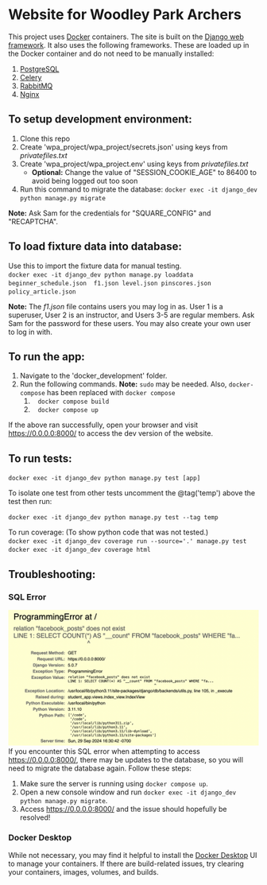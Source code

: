 # Website for Woodley Park Archers
This project uses [Docker](https://www.docker.com/) containers. The site is built on the [Django web framework](https://www.djangoproject.com/). It also uses the following frameworks. These are loaded up in the Docker container and do not need to be manually installed:

1. [PostgreSQL](https://www.postgresql.org/)
1. [Celery](https://docs.celeryq.dev/en/stable/)
1. [RabbitMQ](https://www.rabbitmq.com/)
1. [Nginx](https://github.com/nginx/nginx/)

## To setup development environment:
1. Clone this repo
1. Create 'wpa_project/wpa_project/secrets.json' using keys from *privatefiles.txt*
1. Create 'wpa_project/wpa_project.env' using keys from *privatefiles.txt*
    * **Optional:** Change the value of "SESSION_COOKIE_AGE" to 86400 to avoid being logged out too soon
1. Run this command to migrate the database: `docker exec -it django_dev python manage.py migrate`

**Note:** Ask Sam for the credentials for "SQUARE_CONFIG" and "RECAPTCHA".

## To load fixture data into database:
Use this to import the fixture data for manual testing.\
`docker exec -it django_dev python manage.py loaddata beginner_schedule.json 
f1.json level.json pinscores.json policy_article.json`

**Note:** The *f1.json* file contains users you may log in as. User 1 is a superuser, User 2 is an instructor, and Users 3-5 are regular members. Ask Sam for the password for these users. You may also create your own user to log in with.

## To run the app:
1. Navigate to the 'docker_development' folder.
1. Run the following commands. **Note:** `sudo` may be needed. Also, `docker-compose` has been replaced with `docker compose`
    1. &nbsp;&nbsp; `docker compose build`
    1. &nbsp;&nbsp; `docker compose up`

If the above ran successfully, open your browser and visit https://0.0.0.0:8000/ to access the dev version of the website.

## To run tests:
`docker exec -it django_dev python manage.py test [app]`

To isolate one test from other tests uncomment the @tag('temp') above the test then run: 

`docker exec -it django_dev python manage.py test --tag temp`

To run coverage: (To show python code that was not tested.)\
`docker exec -it django_dev coverage run --source='.' manage.py test` \
`docker exec -it django_dev coverage html`

## Troubleshooting:
### SQL Error
![Screenshot of SQL error page](/screenshots/troubleshoot_sql-error.png?raw=true "SQL Error Screenshot")
If you encounter this SQL error when attempting to access https://0.0.0.0:8000/, there may be updates to the database, so you will need to migrate the database again. Follow these steps:
1. Make sure the server is running using `docker compose up`.
1. Open a new console window and run `docker exec -it django_dev python manage.py migrate`.
1. Access https://0.0.0.0:8000/ and the issue should hopefully be resolved!

### Docker Desktop
While not necessary, you may find it helpful to install the [Docker Desktop](https://www.docker.com/products/docker-desktop/) UI to manage your containers. If there are build-related issues, try clearing your containers, images, volumes, and builds.